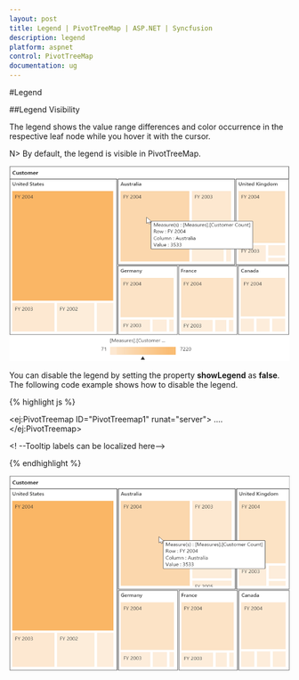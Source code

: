 ```yaml
---
layout: post
title: Legend | PivotTreeMap | ASP.NET | Syncfusion
description: legend
platform: aspnet
control: PivotTreeMap
documentation: ug
---
```


#Legend

##Legend Visibility

The legend shows the value range differences and color occurrence in the respective leaf node while you hover it with the cursor.

N> By default, the legend is visible in PivotTreeMap.

![](Legend_images/Legend_img1.png)

You can disable the legend by setting the property **showLegend** as **false**. The following code example shows how to disable the legend.

{% highlight js %}

<ej:PivotTreemap ID="PivotTreemap1" runat="server">
    ....
    <ClientSideEvents RenderSuccess="showLegend" />
</ej:PivotTreemap>
<script type="text/javascript">     
   function showLegend(args) {	
            pivotTreeMap = $("#PivotTreeMap1TreeMapContainer").data("ejTreeMap");
            pivotTreeMap.model.showLegend = false;
            pivotTreeMap.refresh();
   } 
</script>

<! --Tooltip labels can be localized here-->
<script id="tooltipTemplate" type="application/jsrender">
    <div style="background:White; color:black; font-size:12px; font-weight:normal; border: 1px solid #4D4D4D; white-space: nowrap;border-radius: 2px; margin-right: 25px; min-width: 110px;padding-right: 5px; padding-left: 5px; padding-bottom: 2px ;width: auto; height: auto;">
        <div>Measure(s) : {{:~Measures(#data)}}</div><div>Row : {{:~Row(#data)}}</div><div>Column : {{:~Column(#data)}}</div><div>Value : {{:~Value(#data)}}</div>
    </div>
</script>

{% endhighlight %}

![](Legend_images/Legend_img2.png)